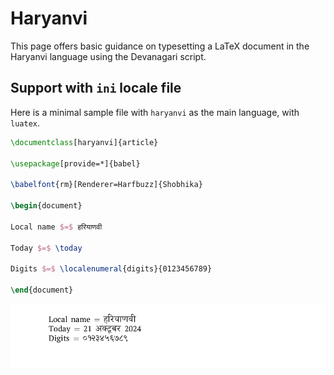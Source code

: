 # Haryanvi

This page offers basic guidance on typesetting a LaTeX document in the
Haryanvi language using the Devanagari script.

## Support with `ini` locale file

Here is a minimal sample file with `haryanvi` as the main language, with `luatex`.

```tex
\documentclass[haryanvi]{article}

\usepackage[provide=*]{babel}

\babelfont{rm}[Renderer=Harfbuzz]{Shobhika}

\begin{document}

Local name $=$ हरियाणवी

Today $=$ \today

Digits $=$ \localenumeral{digits}{0123456789}

\end{document}
```

![](../media/locale-haryanvi.png)
